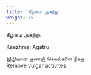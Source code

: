 ```yaml
---
title: 'கீழ்மை அகற்று'
weight: 35
---
```

 

கீழ்மை அகற்று.

Keezhmai Agatru

இழிவான குணஞ் செயல்களை நீக்கு  
Remove vulgar activites